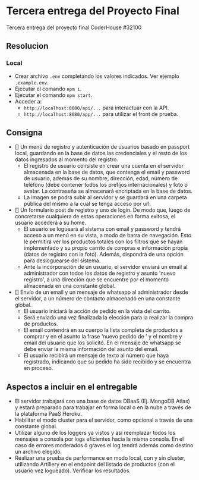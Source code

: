 # Tercera entrega del Proyecto Final
Tercera entrega del proyecto final CoderHouse #32100

## Resolucion

### Local
- Crear archivo `.env` completando los valores indicados. Ver ejemplo `.example.env`. 
- Ejecutar el comando `npm i`.
- Ejecutar el comando `npm start`.
- Acceder a:
  - `http://localhost:8080/api/...` para interactuar con la API.
  - `http://localhost:8080/app/...` para utilizar el front de prueba.

## Consigna
- [] Un menú de registro y autenticación de usuarios basado en passport local, guardando en la base de datos las credenciales y el resto de los datos ingresados al momento del registro. 
  - El registro de usuario consiste en crear una cuenta en el servidor almacenada en la base de datos, que contenga el email y password de usuario, además de su nombre, dirección, edad, número de teléfono (debe contener todos los prefijos internacionales) y foto ó avatar. La contraseña se almacenará encriptada en la base de datos.
  - La imagen se podrá subir al servidor y se guardará en una carpeta pública del mismo a la cual se tenga acceso por url.
- [] Un formulario post de registro y uno de login. De modo que, luego de concretarse cualquiera de estas operaciones en forma exitosa, el usuario accederá a su home.
  - El usuario se logueará al sistema con email y password y tendrá acceso a un menú en su vista, a modo de barra de navegación. Esto le permitirá ver los productos totales con los filtros que se hayan implementado y su propio carrito de compras e información propia (datos de registro con la foto). Además, dispondrá de una opción para desloguearse del sistema.
  - Ante la incorporación de un usuario, el servidor enviará un email al administrador con todos los datos de registro y asunto 'nuevo registro', a una dirección que se encuentre por el momento almacenada en una constante global.
- [] Envío de un email y un mensaje de whatsapp al administrador desde el servidor, a un número de contacto almacenado en una constante global.
  - El usuario iniciará la acción de pedido en la vista del carrito.
  - Será enviado una vez finalizada la elección para la realizar la compra de productos.
  - El email contendrá en su cuerpo la lista completa de productos a comprar y en el asunto la frase 'nuevo pedido de ' y el nombre y email del usuario que los solicitó. En el mensaje de whatsapp se debe enviar la misma información del asunto del email.
  - El usuario recibirá un mensaje de texto al número que haya registrado, indicando que su pedido ha sido recibido y se encuentra en proceso.

## Aspectos a incluir en el entregable
- El servidor trabajará con una base de datos DBaaS (Ej. MongoDB Atlas) y estará preparado para trabajar en forma local o en la nube a través de la plataforma PaaS Heroku.
- Habilitar el modo cluster para el servidor, como opcional a través de una constante global.
- Utilizar alguno de los loggers ya vistos y así reemplazar todos los mensajes a consola por logs eficientes hacia la misma consola. En el caso de errores moderados ó graves el log tendrá además como destino un archivo elegido.
- Realizar una prueba de performance en modo local, con y sin cluster, utilizando Artillery en el endpoint del listado de productos (con el usuario vez logueado). Verificar los resultados.
